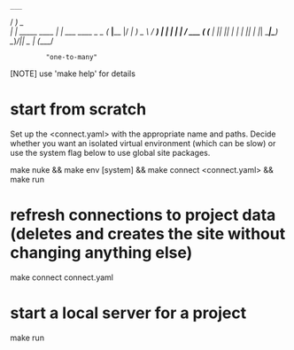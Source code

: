                           
    ___                                    
   / __)              _                    
 _| |__ _____  ____ _| |_ ___   ____ _   _ 
(_   __|____ |/ ___|_   _) _ \ / ___) | | |
  | |  / ___ ( (___  | || |_| | |   | |_| |
  |_|  \_____|\____)  \__)___/|_|    \__  |
                                    (____/ 

             "one-to-many"

[NOTE] use 'make help' for details

# start from scratch

Set up the <connect.yaml> with the appropriate name and paths. Decide whether you want an isolated virtual environment (which can be slow) or use the system flag below to use global site packages.

make nuke && make env [system] && make connect <connect.yaml> && make run <project>

# refresh connections to project data (deletes and creates the site without changing anything else)

make connect connect.yaml

# start a local server for a project

make run <project>